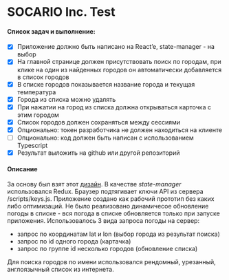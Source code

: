 # SOCARIO Inc. Test

#### Список задач и выполнение:

- [x] Приложение должно быть написано на React’e, state-manager - на выбор
- [x] На главной странице должен присутствовать поиск по городам, при клике на один из найденных городов он автоматически добавляется в список городов
- [x] В списке городов показывается название города и текущая температура
- [x] Города из списка можно удалять
- [x] При нажатии на город из списка должна открываться карточка с этим городом
- [x] Список городов должен сохраняться между сессиями
- [x] Опционально: токен разработчика не должен находиться на клиенте
- [ ] Опционально: код должен быть написан с использованием Typescript
- [x] Результат выложить на github или другой репозиторий

#### Описание

За основу был взят этот [дизайн](https://www.figma.com/file/H5Vlo8RDtFN8l4Mwm26g6y/Minimal-Weather-App). В качестве _state-manager_ использовался Redux. Браузер подтягивает ключи API из сервера /scripts/keys.js. Приложение создано как рабочий прототип без каких либо оптимизаций. Не было реализовано динамичесое обновление погоды в списке - вся погода в списке обновляется только при запуске приложения. Использовалось 3 вида запроса погоды на сервер:
* запрос по координатам lat и lon (выбор города из результат поиска)
* запрос по id одного города (картачка)
* запрос по группе id несколько городов (обновление списка)

Для поиска городов по имени использовался рендомный, урезанный, англоязычный список из интернета.
